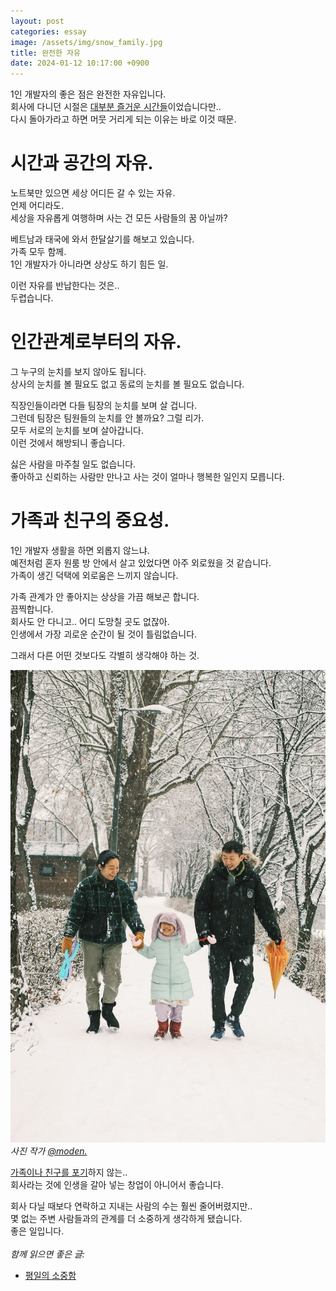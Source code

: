 ```yaml
---
layout: post
categories: essay
image: /assets/img/snow_family.jpg
title: 완전한 자유
date: 2024-01-12 10:17:00 +0900
---
```


1인 개발자의 좋은 점은 완전한 자유입니다.  
회사에 다니던 시절은 [대부분 즐거운 시간들](/essay/2021/09/16/회사는-나의-놀이터.html)이었습니다만..    
다시 돌아가라고 하면 머뭇 거리게 되는 이유는 바로 이것 때문.

# 시간과 공간의 자유.

노트북만 있으면 세상 어디든 갈 수 있는 자유.  
언제 어디라도.  
세상을 자유롭게 여행하며 사는 건 모든 사람들의 꿈 아닐까?

베트남과 태국에 와서 한달살기를 해보고 있습니다.  
가족 모두 함께.  
1인 개발자가 아니라면 상상도 하기 힘든 일.

이런 자유를 반납한다는 것은..  
두렵습니다.

# 인간관계로부터의 자유.
그 누구의 눈치를 보지 않아도 됩니다.  
상사의 눈치를 볼 필요도 없고 동료의 눈치를 볼 필요도 없습니다.

직장인들이라면 다들 팀장의 눈치를 보며 살 겁니다.  
그런데 팀장은 팀원들의 눈치를 안 볼까요? 그럴 리가.  
모두 서로의 눈치를 보며 살아갑니다.  
이런 것에서 해방되니 좋습니다.

싫은 사람을 마주칠 일도 없습니다.  
좋아하고 신뢰하는 사람만 만나고 사는 것이 얼마나 행복한 일인지 모릅니다.

# 가족과 친구의 중요성.
1인 개발자 생활을 하면 외롭지 않느냐.  
예전처럼 혼자 원룸 방 안에서 살고 있었다면 아주 외로웠을 것 같습니다.  
가족이 생긴 덕택에 외로움은 느끼지 않습니다.

가족 관계가 안 좋아지는 상상을 가끔 해보곤 합니다.  
끔찍합니다.  
회사도 안 다니고.. 어디 도망칠 곳도 없잖아.  
인생에서 가장 괴로운 순간이 될 것이 틀림없습니다.

그래서 다른 어떤 것보다도 각별히 생각해야 하는 것.

![눈이 오는 날, 가족 사진](/assets/img/snow_family.jpg)  
*사진 작가 [@moden.](https://www.instagram.com/moden_____/)*

[가족이나 친구를 포기](https://youtu.be/jARKSXogEE0?si=z8pwhd86_GclJX_9&t=175)하지 않는..  
회사라는 것에 인생을 갈아 넣는 창업이 아니어서 좋습니다.

회사 다닐 때보다 연락하고 지내는 사람의 수는 훨씬 줄어버렸지만..  
몇 없는 주변 사람들과의 관계를 더 소중하게 생각하게 됐습니다.  
좋은 일입니다.
<br>
<br>
*함께 읽으면 좋은 글:*
* [평일의 소중함](/essay/2022/10/28/weekday-value.html)
